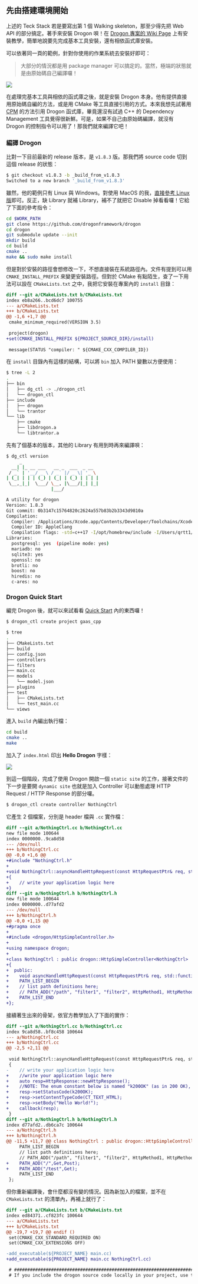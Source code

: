 
## 先由搭建環境開始

上述的 Teck Stack 若是要寫出第 1 個 Walking skeleton，那至少得先把 Web API 的部分搞定。著手來安裝 Drogon 唄！在 [Drogon 專案的 Wiki Page](https://github.com/drogonframework/drogon/wiki/ENG-02-Installation#System-Requirements) 上有安裝教學，簡單地說要先完成基本工具安裝，還有相依函式庫安裝。

可以依著同一頁的範例，針對你使用的作業系統去安裝好即可：

> 大部分的情況都是用 package manager 可以搞定的。當然，極端的狀態就是由原始碼自己編譯囉！

![](0.png)

在處理完基本工具與相依的函式庫之後，就是安裝 Drogon 本身。他有提供直接用原始碼自編的方法，或是用 CMake 等工具直接引用的方式。本來我想先試著用 [CPM](https://github.com/drogonframework/drogon/wiki/ENG-02-Installation#use-cpmcmake) 的方法引用 Drogon 函式庫，畢竟還沒有試過 C++ 的 Dependency Management 工具覺得很新鮮。可是，如果不自己由原始碼編譯，就沒有 Drogon 的控制指令可以用了！那我們就來編譯它吧！

### 編譯 Drogon

比對一下目前最新的 release 版本，是 `v1.8.3` 版。那我們將 source code 切到這個 release 的狀態：

```bash
$ git checkout v1.8.3 -b _build_from_v1.8.3
Switched to a new branch '_build_from_v1.8.3'
```

雖然，他的範例只有 Linux 與 Windows。對使用 MacOS 的我，[直接參考 Linux 版](https://github.com/drogonframework/drogon/wiki/ENG-02-Installation#Install-by-source-in-Linux)即可。反正，缺 Library 就補 Library，補不了就把它 Disable 掉看看囉！它給了下面的參考指令：

```bash
cd $WORK_PATH
git clone https://github.com/drogonframework/drogon
cd drogon
git submodule update --init
mkdir build
cd build
cmake ..
make && sudo make install
```

但是對於安裝的路徑會想修改一下，不想直接裝在系統路徑內。文件有提到可以用 `CMAKE_INSTALL_PREFIX` 來變更安裝路徑。但對於 CMake 有點陌生，查了一下用法可以設在 `CMakeLists.txt` 之中，我把它安裝在專案內的 `install` 目錄：

```diff
diff --git a/CMakeLists.txt b/CMakeLists.txt
index eb8a266..bcd6dc7 100755
--- a/CMakeLists.txt
+++ b/CMakeLists.txt
@@ -1,6 +1,7 @@
 cmake_minimum_required(VERSION 3.5)
 
 project(drogon)
+set(CMAKE_INSTALL_PREFIX ${PROJECT_SOURCE_DIR}/install)
 
 message(STATUS "compiler: " ${CMAKE_CXX_COMPILER_ID})
```

在 `install` 目錄內有這樣的結構，可以將 `bin` 加入 PATH 變數以方便使用：

```bash
$ tree -L 2
.
├── bin
│   ├── dg_ctl -> ./drogon_ctl
│   └── drogon_ctl
├── include
│   ├── drogon
│   └── trantor
└── lib
    ├── cmake
    ├── libdrogon.a
    └── libtrantor.a
```

先有了個基本的版本，其他的 Library 有用到時再來編譯唄：

```bash
$ dg_ctl version
     _
  __| |_ __ ___   __ _  ___  _ __
 / _` | '__/ _ \ / _` |/ _ \| '_ \
| (_| | | | (_) | (_| | (_) | | | |
 \__,_|_|  \___/ \__, |\___/|_| |_|
                 |___/

A utility for drogon
Version: 1.8.3
Git commit: 0b3147c15764820c2624a557b83b2b3343d9810a
Compilation:
  Compiler: /Applications/Xcode.app/Contents/Developer/Toolchains/XcodeDefault.xctoolchain/usr/bin/c++
  Compiler ID: AppleClang
  Compilation flags: -std=c++17 -I/opt/homebrew/include -I/Users/qrtt1/temp/drogon/install/include
Libraries:
  postgresql: yes  (pipeline mode: yes)
  mariadb: no
  sqlite3: yes
  openssl: no
  brotli: no
  boost: no
  hiredis: no
  c-ares: no
```

### Drogon Quick Start

編完 Drogon 後，就可以來試看看 [Quick Start](https://github.com/drogonframework/drogon/wiki/ENG-03-Quick-Start) 內的東西囉！

```bash
$ drogon_ctl create project gaas_cpp
```

```bash
$ tree
.
├── CMakeLists.txt
├── build
├── config.json
├── controllers
├── filters
├── main.cc
├── models
│   └── model.json
├── plugins
├── test
│   ├── CMakeLists.txt
│   └── test_main.cc
└── views
```

進入 `build` 內編出執行檔：

```bash
cd build
cmake ..
make
```

加入了 `index.html` 印出 **Hello Drogon** 字樣：

![](1.png)

到這一個階段，完成了使用 Drogon 開啟一個 `static site` 的工作，接著文件的下一步是要開 `dynamic site` 也就是加入 Controller 可以動態處理 HTTP Request / HTTP Response 的部分囉。

```bash
$ drogon_ctl create controller NothingCtrl
```

它產生 2 個檔案，分別是 header 檔與 `.cc` 實作檔：

```diff
diff --git a/NothingCtrl.cc b/NothingCtrl.cc
new file mode 100644
index 0000000..9ca8d58
--- /dev/null
+++ b/NothingCtrl.cc
@@ -0,0 +1,6 @@
+#include "NothingCtrl.h"
+
+void NothingCtrl::asyncHandleHttpRequest(const HttpRequestPtr& req, std::function<void (const HttpResponsePtr &)> &&callback)
+{
+    // write your application logic here
+}
diff --git a/NothingCtrl.h b/NothingCtrl.h
new file mode 100644
index 0000000..d77afd2
--- /dev/null
+++ b/NothingCtrl.h
@@ -0,0 +1,15 @@
+#pragma once
+
+#include <drogon/HttpSimpleController.h>
+
+using namespace drogon;
+
+class NothingCtrl : public drogon::HttpSimpleController<NothingCtrl>
+{
+  public:
+    void asyncHandleHttpRequest(const HttpRequestPtr& req, std::function<void (const HttpResponsePtr &)> &&callback) override;
+    PATH_LIST_BEGIN
+    // list path definitions here;
+    // PATH_ADD("/path", "filter1", "filter2", HttpMethod1, HttpMethod2...);
+    PATH_LIST_END
+};
```

接續著生出來的骨架，依官方教學加入了下面的實作：

```diff
diff --git a/NothingCtrl.cc b/NothingCtrl.cc
index 9ca8d58..bf8c458 100644
--- a/NothingCtrl.cc
+++ b/NothingCtrl.cc
@@ -2,5 +2,11 @@
 
 void NothingCtrl::asyncHandleHttpRequest(const HttpRequestPtr& req, std::function<void (const HttpResponsePtr &)> &&callback)
 {
-    // write your application logic here
+    //write your application logic here
+    auto resp=HttpResponse::newHttpResponse();
+    //NOTE: The enum constant below is named "k200OK" (as in 200 OK), not "k2000K".
+    resp->setStatusCode(k200OK);
+    resp->setContentTypeCode(CT_TEXT_HTML);
+    resp->setBody("Hello World!");
+    callback(resp);
 }
diff --git a/NothingCtrl.h b/NothingCtrl.h
index d77afd2..db6ca7c 100644
--- a/NothingCtrl.h
+++ b/NothingCtrl.h
@@ -11,5 +11,7 @@ class NothingCtrl : public drogon::HttpSimpleController<NothingCtrl>
     PATH_LIST_BEGIN
     // list path definitions here;
     // PATH_ADD("/path", "filter1", "filter2", HttpMethod1, HttpMethod2...);
+    PATH_ADD("/",Get,Post);
+    PATH_ADD("/test",Get);
     PATH_LIST_END
 };
```

但你重新編譯後，會什麼都沒有變的情況。因為新加入的檔案，並不在 `CMakeLists.txt` 的清單內，再補上就行了：

```diff
diff --git a/CMakeLists.txt b/CMakeLists.txt
index ed84371..cf823fc 100644
--- a/CMakeLists.txt
+++ b/CMakeLists.txt
@@ -19,7 +19,7 @@ endif ()
 set(CMAKE_CXX_STANDARD_REQUIRED ON)
 set(CMAKE_CXX_EXTENSIONS OFF)

-add_executable(${PROJECT_NAME} main.cc)
+add_executable(${PROJECT_NAME} main.cc NothingCtrl.cc)

 # ##############################################################################
 # If you include the drogon source code locally in your project, use this method
```

